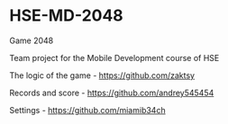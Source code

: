 # HSE-MD-2048
Game 2048

Team project for the Mobile Development course of HSE

The logic of the game - https://github.com/zaktsy

Records and score - https://github.com/andrey545454

Settings - https://github.com/miamib34ch
